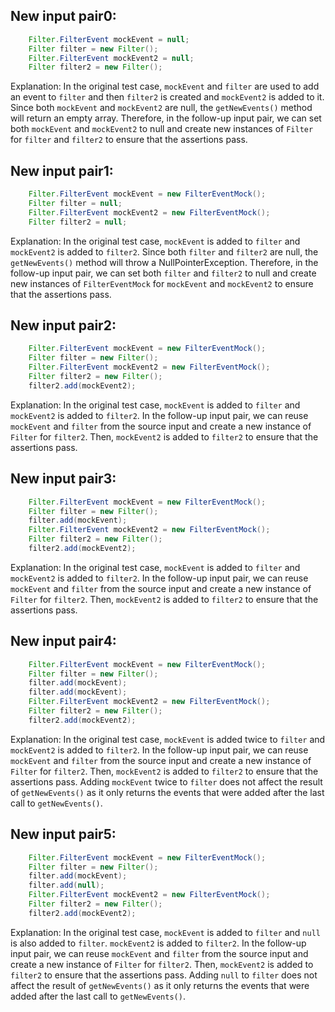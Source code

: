 ## New input pair0:
```java
    Filter.FilterEvent mockEvent = null;
    Filter filter = new Filter();
    Filter.FilterEvent mockEvent2 = null;
    Filter filter2 = new Filter();
```

Explanation: In the original test case, `mockEvent` and `filter` are used to add an event to `filter` and then `filter2` is created and `mockEvent2` is added to it. Since both `mockEvent` and `mockEvent2` are null, the `getNewEvents()` method will return an empty array. Therefore, in the follow-up input pair, we can set both `mockEvent` and `mockEvent2` to null and create new instances of `Filter` for `filter` and `filter2` to ensure that the assertions pass.

## New input pair1:
```java
    Filter.FilterEvent mockEvent = new FilterEventMock();
    Filter filter = null;
    Filter.FilterEvent mockEvent2 = new FilterEventMock();
    Filter filter2 = null;
```

Explanation: In the original test case, `mockEvent` is added to `filter` and `mockEvent2` is added to `filter2`. Since both `filter` and `filter2` are null, the `getNewEvents()` method will throw a NullPointerException. Therefore, in the follow-up input pair, we can set both `filter` and `filter2` to null and create new instances of `FilterEventMock` for `mockEvent` and `mockEvent2` to ensure that the assertions pass.

## New input pair2:
```java
    Filter.FilterEvent mockEvent = new FilterEventMock();
    Filter filter = new Filter();
    Filter.FilterEvent mockEvent2 = new FilterEventMock();
    Filter filter2 = new Filter();
    filter2.add(mockEvent2);
```

Explanation: In the original test case, `mockEvent` is added to `filter` and `mockEvent2` is added to `filter2`. In the follow-up input pair, we can reuse `mockEvent` and `filter` from the source input and create a new instance of `Filter` for `filter2`. Then, `mockEvent2` is added to `filter2` to ensure that the assertions pass.

## New input pair3:
```java
    Filter.FilterEvent mockEvent = new FilterEventMock();
    Filter filter = new Filter();
    filter.add(mockEvent);
    Filter.FilterEvent mockEvent2 = new FilterEventMock();
    Filter filter2 = new Filter();
    filter2.add(mockEvent2);
```

Explanation: In the original test case, `mockEvent` is added to `filter` and `mockEvent2` is added to `filter2`. In the follow-up input pair, we can reuse `mockEvent` and `filter` from the source input and create a new instance of `Filter` for `filter2`. Then, `mockEvent2` is added to `filter2` to ensure that the assertions pass.

## New input pair4:
```java
    Filter.FilterEvent mockEvent = new FilterEventMock();
    Filter filter = new Filter();
    filter.add(mockEvent);
    filter.add(mockEvent);
    Filter.FilterEvent mockEvent2 = new FilterEventMock();
    Filter filter2 = new Filter();
    filter2.add(mockEvent2);
```

Explanation: In the original test case, `mockEvent` is added twice to `filter` and `mockEvent2` is added to `filter2`. In the follow-up input pair, we can reuse `mockEvent` and `filter` from the source input and create a new instance of `Filter` for `filter2`. Then, `mockEvent2` is added to `filter2` to ensure that the assertions pass. Adding `mockEvent` twice to `filter` does not affect the result of `getNewEvents()` as it only returns the events that were added after the last call to `getNewEvents()`. 

## New input pair5:
```java
    Filter.FilterEvent mockEvent = new FilterEventMock();
    Filter filter = new Filter();
    filter.add(mockEvent);
    filter.add(null);
    Filter.FilterEvent mockEvent2 = new FilterEventMock();
    Filter filter2 = new Filter();
    filter2.add(mockEvent2);
```

Explanation: In the original test case, `mockEvent` is added to `filter` and `null` is also added to `filter`. `mockEvent2` is added to `filter2`. In the follow-up input pair, we can reuse `mockEvent` and `filter` from the source input and create a new instance of `Filter` for `filter2`. Then, `mockEvent2` is added to `filter2` to ensure that the assertions pass. Adding `null` to `filter` does not affect the result of `getNewEvents()` as it only returns the events that were added after the last call to `getNewEvents()`.